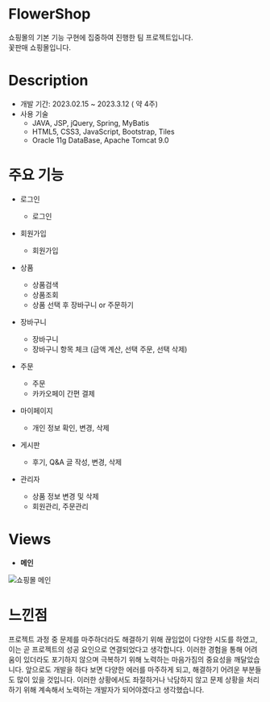 # FlowerShop
쇼핑몰의 기본 기능 구현에 집중하여 진행한 팀 프로젝트입니다.  
꽃판매 쇼핑몰입니다.

# Description
- 개발 기간: 2023.02.15 ~ 2023.3.12 ( 약 4주)
- 사용 기술
  - JAVA, JSP, jQuery, Spring, MyBatis
  - HTML5, CSS3, JavaScript, Bootstrap, Tiles
  - Oracle 11g DataBase,  Apache Tomcat 9.0
  
# 주요 기능
- 로그인
    - 로그인
- 회원가입
  - 회원가입
- 상품
    - 상품검색
    - 상품조회
    - 상품 선택 후 장바구니 or 주문하기
- 장바구니
    - 장바구니
    - 장바구니 항목 체크 (금액 계산, 선택 주문, 선택 삭제)

- 주문
    - 주문
    - 카카오페이 간편 결제

- 마이페이지
    - 개인 정보 확인, 변경, 삭제

- 게시판
   - 후기, Q&A 글 작성, 변경, 삭제

- 관리자
    - 상품 정보 변경 및 삭제
    - 회원관리, 주문관리

     
# Views
- **메인**

![쇼핑몰 메인](https://user-images.githubusercontent.com/114054982/235832729-9da30d3a-9cde-4bfa-a7ec-7ee62c50b321.jpg)



  
# 느낀점
프로젝트 과정 중 문제를 마주하더라도 해결하기 위해 끊임없이 다양한 시도를 하였고, 이는 곧 프로젝트의 성공 요인으로 연결되었다고 생각합니다. 이러한 경험을 통해 어려움이 있더라도 포기하지 않으며 극복하기 위해 노력하는 마음가짐의 중요성을 깨달았습니다. 앞으로도 개발을 하다 보면 다양한 에러를 마주하게 되고, 해결하기 어려운 부분들도 많이 있을 것입니다. 이러한 상황에서도 좌절하거나 낙담하지 않고 문제 상황을 처리하기 위해 계속해서 노력하는 개발자가 되어야겠다고 생각했습니다.
